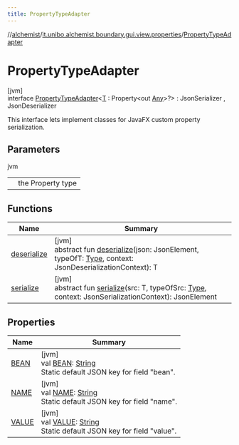 ```yaml
---
title: PropertyTypeAdapter
---
```

//[alchemist](../../../index.html)/[it.unibo.alchemist.boundary.gui.view.properties](../index.html)/[PropertyTypeAdapter](index.html)



# PropertyTypeAdapter



[jvm]\
interface [PropertyTypeAdapter](index.html)<[T](index.html) : Property<out [Any](https://kotlinlang.org/api/latest/jvm/stdlib/kotlin/-any/index.html)>?> : JsonSerializer<T> , JsonDeserializer<T> 

This interface lets implement classes for JavaFX custom property serialization.



## Parameters


jvm

| | |
|---|---|
| <T> | the Property type |



## Functions


| Name | Summary |
|---|---|
| [deserialize](deserialize.html) | [jvm]<br>abstract fun [deserialize](deserialize.html)(json: JsonElement, typeOfT: [Type](https://docs.oracle.com/javase/8/docs/api/java/lang/reflect/Type.html), context: JsonDeserializationContext): T |
| [serialize](serialize.html) | [jvm]<br>abstract fun [serialize](serialize.html)(src: T, typeOfSrc: [Type](https://docs.oracle.com/javase/8/docs/api/java/lang/reflect/Type.html), context: JsonSerializationContext): JsonElement |


## Properties


| Name | Summary |
|---|---|
| [BEAN](-b-e-a-n.html) | [jvm]<br>val [BEAN](-b-e-a-n.html): [String](https://docs.oracle.com/javase/8/docs/api/java/lang/String.html)<br>Static default JSON key for field "bean". |
| [NAME](-n-a-m-e.html) | [jvm]<br>val [NAME](-n-a-m-e.html): [String](https://docs.oracle.com/javase/8/docs/api/java/lang/String.html)<br>Static default JSON key for field "name". |
| [VALUE](-v-a-l-u-e.html) | [jvm]<br>val [VALUE](-v-a-l-u-e.html): [String](https://docs.oracle.com/javase/8/docs/api/java/lang/String.html)<br>Static default JSON key for field "value". |

